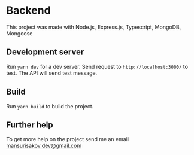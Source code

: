 # Backend

This project was made with Node.js, Express.js, Typescript, MongoDB, Mongoose

## Development server

Run `yarn dev` for a dev server. Send request to `http://localhost:3000/` to test. The API will send test message.

## Build

Run `yarn build` to build the project.

## Further help

To get more help on the project send me an email mansurisakov.dev@gmail.com
